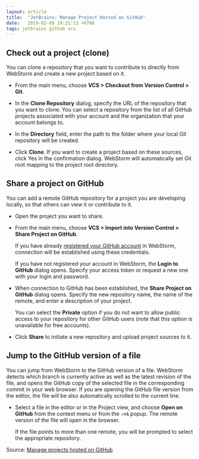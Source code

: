 ```yaml
---
layout: article
title:  "JetBrains: Manage Project Hosted on GitHub"
date:   2019-02-09 19:21:13 +0700
tags: jetbrains github vcs
---
```


## Check out a project (clone)

You can clone a repository that you want to contribute to directly from WebStorm and create a new project based on it.

- From the main menu, choose **VCS > Checkout from Version Control > Git**.

- In the **Clone Repository** dialog, specify the URL of the repository that you want to clone. You can select a repository from the list of all GitHub projects associated with your account and the organization that your account belongs to.

- In the **Directory** field, enter the path to the folder where your local Git repository will be created.

- Click **Clone**. If you want to create a project based on these sources, click Yes in the confirmation dialog. WebStorm will automatically set Git root mapping to the project root directory.

## Share a project on GitHub

You can add a remote GitHub repository for a project you are developing locally, so that others can view it or contribute to it.

- Open the project you want to share.

- From the main menu, choose **VCS > Import into Version Control > Share Project on GitHub**.

    If you have already [registered your GitHub account](https://www.jetbrains.com/help/webstorm/github.html#register-account) in WebStorm, connection will be established using these credentials.

    If you have not registered your account in WebStorm, the **Login to GitHub** dialog opens. Specify your access token or request a new one with your login and password.

- When connection to GitHub has been established, the **Share Project on GitHub** dialog opens. Specify the new repository name, the name of the remote, and enter a description of your project.

    You can select the **Private** option if you do not want to allow public access to your repository for other GitHub users (note that this option is unavailable for free accounts).

- Click **Share** to initiate a new repository and upload project sources to it.

## Jump to the GitHub version of a file

You can jump from WebStorm to the GitHub version of a file. WebStorm detects which branch is currently active as well as the latest revision of the file, and opens the GitHub copy of the selected file in the corresponding commit in your web browser. If you are opening the GitHub file version from the editor, the file will be also automatically scrolled to the current line.

- Select a file in the editor or in the Project view, and choose **Open on GitHub** from the context menu or from the `⇧⌘A` popup. The remote version of the file will open in the browser.

    If the file points to more than one remote, you will be prompted to select the appropriate repository.

Source: [Manage projects hosted on GitHub](https://www.jetbrains.com/help/webstorm/manage-projects-hosted-on-github.html)
